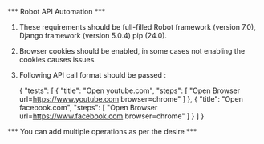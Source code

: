 *** Robot API Automation ***

1) These requirements should be full-filled Robot framework (version 7.0), Django framework (version 5.0.4) pip (24.0).

2) Browser cookies should be enabled, in some cases not enabling the cookies causes issues.

3) Following API call format should be passed : 
	
	{
    "tests": [
        {
            "title": "Open youtube.com",
            "steps": [
                "Open Browser    url=https://www.youtube.com    browser=chrome"
            ]
        },
        {
            "title": "Open facebook.com",
            "steps": [
                "Open Browser    url=https://www.facebook.com    browser=chrome"
            ]
        }
    ]
}


*** You can add multiple operations as per the desire ***

